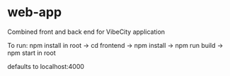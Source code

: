 # web-app
Combined front and back end for VibeCity application

To run: npm install in root -> cd frontend -> npm install -> npm run build -> npm start in root

defaults to localhost:4000

